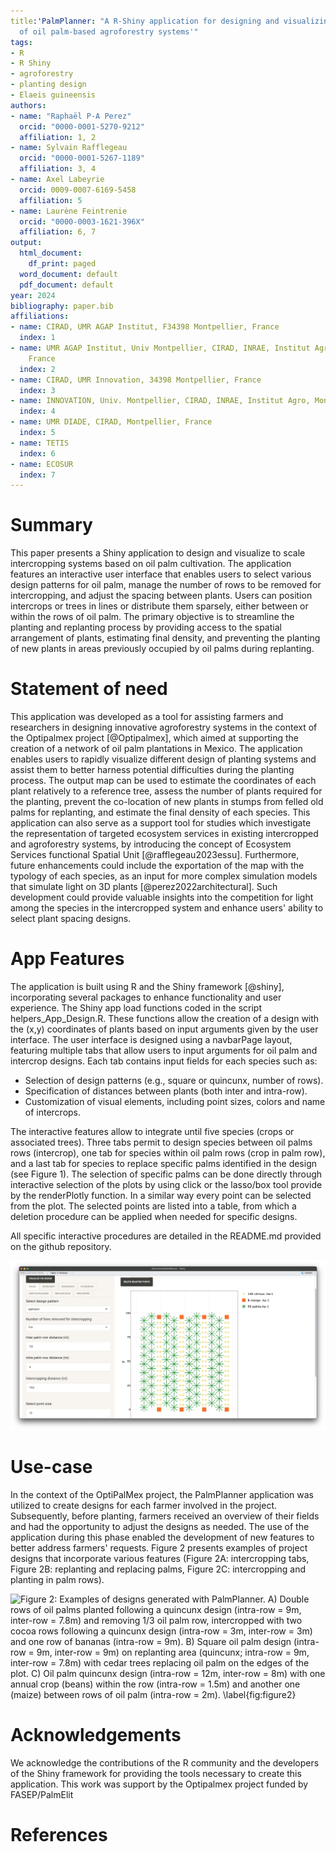 ```yaml
---
title:'PalmPlanner: "A R-Shiny application for designing and visualizing spatial arrangement
  of oil palm-based agroforestry systems'"
tags:
- R
- R Shiny
- agroforestry
- planting design
- Elaeis guineensis
authors:
- name: "Raphaël P-A Perez"
  orcid: "0000-0001-5270-9212"
  affiliation: 1, 2
- name: Sylvain Rafflegeau
  orcid: "0000-0001-5267-1189"
  affiliation: 3, 4
- name: Axel Labeyrie
  orcid: 0009-0007-6169-5458
  affiliation: 5
- name: Laurène Feintrenie
  orcid: "0000-0003-1621-396X"
  affiliation: 6, 7
output:
  html_document:
    df_print: paged
  word_document: default
  pdf_document: default
year: 2024
bibliography: paper.bib
affiliations:
- name: CIRAD, UMR AGAP Institut, F34398 Montpellier, France
  index: 1
- name: UMR AGAP Institut, Univ Montpellier, CIRAD, INRAE, Institut Agro, Montpellier,
    France
  index: 2
- name: CIRAD, UMR Innovation, 34398 Montpellier, France
  index: 3
- name: INNOVATION, Univ. Montpellier, CIRAD, INRAE, Institut Agro, Montpellier, France
  index: 4
- name: UMR DIADE, CIRAD, Montpellier, France
  index: 5
- name: TETIS
  index: 6
- name: ECOSUR
  index: 7
---
```


# Summary

This paper presents a Shiny application to design and visualize to scale intercropping systems based on oil palm cultivation. The application features an interactive user interface that enables users to select various design patterns for oil palm, manage the number of rows to be removed for intercropping, and adjust the spacing between plants. Users can position intercrops or trees in lines or distribute them sparsely, either between or within the rows of oil palm. The primary objective is to streamline the planting and replanting process by providing access to the spatial arrangement of plants, estimating final density, and preventing the planting of new plants in areas previously occupied by oil palms during replanting.

# Statement of need

This application was developed as a tool for assisting farmers and researchers in designing innovative agroforestry systems in the context of the Optipalmex project [@Optipalmex], which aimed at supporting the creation of a network of oil palm plantations in Mexico. The application enables users to rapidly visualize different design of planting systems and assist them to better harness potential difficulties during the planting process. The output map can be used to estimate the coordinates of each plant relatively to a reference tree, assess the number of plants required for the planting,  prevent the co-location of new plants in stumps from felled old palms for replanting, and estimate the final density of each species. This application can also serve as a support tool for studies which investigate the representation of targeted ecosystem services in existing intercropped and agroforestry systems, by introducing the concept of Ecosystem Services functional Spatial Unit [@rafflegeau2023essu].
Furthermore, future enhancements could include the exportation of the map with the typology of each species, as an input for more complex simulation models that simulate light on 3D plants [@perez2022architectural]. Such development could provide valuable insights into the competition for light among the species in the intercropped system and enhance users' ability to select plant spacing designs.


# App Features

The application is built using R and the Shiny framework [@shiny], incorporating several packages to enhance functionality and user experience. The Shiny app load functions coded in the script helpers_App_Design.R. These functions allow the creation of a design with the (x,y) coordinates of plants based on input arguments given by the user interface. The user interface is designed using a navbarPage layout, featuring multiple tabs that allow users to input arguments for oil palm and intercrop designs. Each tab contains input fields for each species such as:

- Selection of design patterns (e.g., square or quincunx, number of rows).
- Specification of distances between plants (both inter and intra-row).
- Customization of visual elements, including point sizes, colors and name of intercrops.

The interactive features allow to integrate until five species (crops or associated trees). Three tabs permit to design species between oil palms rows (intercrop), one tab for species within oil palm rows (crop in palm row), and a last tab for species to replace specific palms identified in the design (see Figure 1). The selection of specific palms can be done directly through interactive selection of the plots by using click or the lasso/box tool provide by the renderPlotly function. 
In a similar way every point can be selected from the plot. The selected points are listed into a table, from which a deletion procedure can be applied when needed for specific designs.

All specific interactive procedures are detailed in the README.md provided on the github repository.

![Figure 1: PalmPlanner interface with the selection of input arguments in the left tabs, and the output design in the right panel. \label{fig:figure1}](images/screenApp.png)

# Use-case

In the context of the OptiPalMex project, the PalmPlanner application was utilized to create designs for each farmer involved in the project. Subsequently, before planting, farmers received an overview of their fields and had the opportunity to adjust the designs as needed. The use of the application during this phase enabled the development of new features to better address farmers' requests. Figure 2 presents examples of project designs that incorporate various features (Figure 2A: intercropping tabs, Figure 2B: replanting and replacing palms, Figure 2C: intercropping and planting in palm rows).

![Figure 2: Examples of designs generated with PalmPlanner. A) Double rows of oil palms planted following a quincunx design (intra-row = 9m, inter-row = 7.8m) and removing 1/3 oil palm row, intercropped with two cocoa rows following a quincunx design (intra-row = 3m, inter-row = 3m) and one row of bananas (intra-row = 9m). B) Square oil palm design (intra-row = 9m, inter-row = 9m) on replanting area (quincunx; intra-row = 9m, inter-row = 7.8m) with cedar trees replacing oil palm on the edges of the plot. C) Oil palm quincunx design (intra-row = 12m, inter-row = 8m) with one annual crop (beans) within the row (intra-row = 1.5m) and another one (maize) between rows of oil palm (intra-row = 2m). \label{fig:figure2}](images/Exemples.png)

# Acknowledgements

We acknowledge the contributions of the R community and the developers of the Shiny framework for providing the tools necessary to create this application. This work was support by the Optipalmex project funded by FASEP/PalmElit

# References
